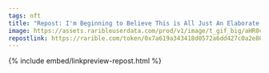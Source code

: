 ```yaml
---
tags: nft
title: "Repost: I'm Beginning to Believe This is All Just An Elaborate Hoax"
image: https://assets.raribleuserdata.com/prod/v1/image/t_gif_big/aHR0cHM6Ly9pcGZzLnJhcmlibGV1c2VyZGF0YS5jb20vaXBmcy9RbVNqakRvMTR3NXN1aUU5dTFNcDRXYVZuVnFab0hKeFZBNktLc05rOGdhMnljL2VsYWJvcmF0ZSUyMGhvYXguZ2lm
repostlink: https://rarible.com/token/0x7a619a343418d0572a6dd427c0a2e803a609138b🎱
---
```


{% include embed/linkpreview-repost.html %}

